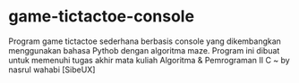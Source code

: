 # game-tictactoe-console
Program game tictactoe sederhana berbasis console yang dikembangkan menggunakan bahasa Pythob dengan algoritma maze. Program ini dibuat untuk memenuhi tugas akhir mata kuliah Algoritma &amp; Pemrograman II C ~ by nasrul wahabi [SibeUX]
